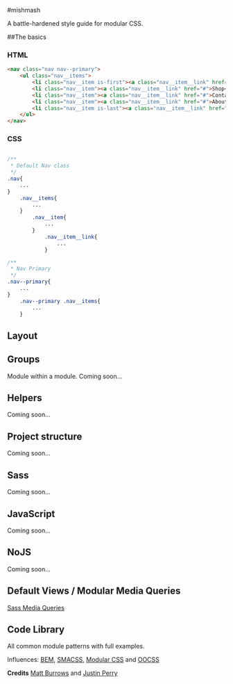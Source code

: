 #mishmash

A battle-hardened style guide for modular CSS.

##The basics

### HTML

```html
<nav class="nav nav--primary">
    <ul class="nav__items">
        <li class="nav__item is-first"><a class="nav__item__link" href="#">Home</a></li>
        <li class="nav__item"><a class="nav__item__link" href="#">Shop</a></li>
        <li class="nav__item"><a class="nav__item__link" href="#">Contact</a></li>
        <li class="nav__item"><a class="nav__item__link" href="#">About</a></li>
        <li class="nav__item is-last"><a class="nav__item__link" href="#">Help</a></li>
    </ul>
</nav>
```

### CSS

```css

/**
 * Default Nav class
 */
.nav{
    ...
}
    .nav__items{
        ...
    }
        .nav__item{
            ...
        }
            .nav__item__link{
                ...
            }

/**
 * Nav Primary
 */
.nav--primary{
    ...
}
    .nav--primary .nav__items{
        ...
    }

```

## Layout

## Groups
Module within a module. Coming soon...

## Helpers
Coming soon...

## Project structure
Coming soon...

## Sass
Coming soon...

## JavaScript
Coming soon...

## NoJS
Coming soon...

## Default Views / Modular Media Queries
[Sass Media Queries](https://github.com/ourmaninamsterdam/sass-mediaqueries)

## Code Library
All common module patterns with full examples.


Influences: [BEM](http://bem.info/), [SMACSS](http://smacss.com/), [Modular CSS](http://www.alanayoub.com/modular-css) and [OOCSS](http://oocss.org/)


**Credits**
[Matt Burrows](https://github.com/mattjburrows) and [Justin Perry](https://github.com/ourmaninamsterdam)
